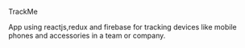 TrackMe

App using reactjs,redux and firebase for tracking devices like mobile phones and accessories in a team or company.


